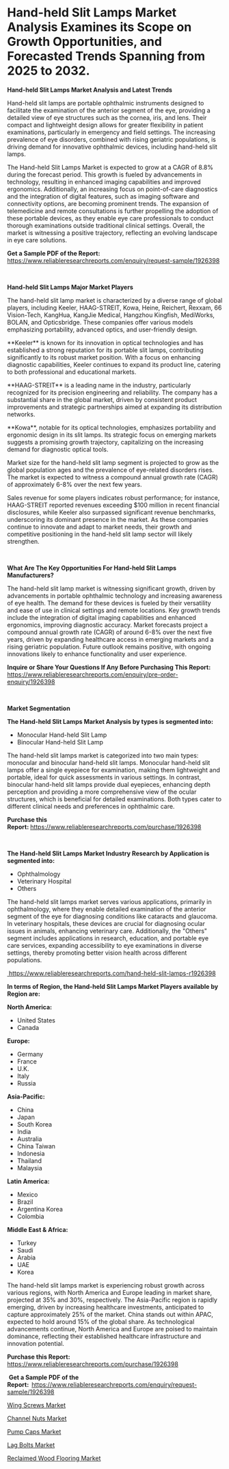 <p><h1>Hand-held Slit Lamps Market Analysis Examines its Scope on Growth Opportunities, and Forecasted Trends Spanning from 2025 to 2032.</h1></p><p><strong>Hand-held Slit Lamps Market Analysis and Latest Trends</strong></p>
<p><p>Hand-held slit lamps are portable ophthalmic instruments designed to facilitate the examination of the anterior segment of the eye, providing a detailed view of eye structures such as the cornea, iris, and lens. Their compact and lightweight design allows for greater flexibility in patient examinations, particularly in emergency and field settings. The increasing prevalence of eye disorders, combined with rising geriatric populations, is driving demand for innovative ophthalmic devices, including hand-held slit lamps.</p><p>The Hand-held Slit Lamps Market is expected to grow at a CAGR of 8.8% during the forecast period. This growth is fueled by advancements in technology, resulting in enhanced imaging capabilities and improved ergonomics. Additionally, an increasing focus on point-of-care diagnostics and the integration of digital features, such as imaging software and connectivity options, are becoming prominent trends. The expansion of telemedicine and remote consultations is further propelling the adoption of these portable devices, as they enable eye care professionals to conduct thorough examinations outside traditional clinical settings. Overall, the market is witnessing a positive trajectory, reflecting an evolving landscape in eye care solutions.</p></p>
<p><strong>Get a Sample PDF of the Report:&nbsp;</strong> <a href="https://www.reliableresearchreports.com/enquiry/request-sample/1926398?utm_campaign=10&utm_medium=2&utm_source=Github&utm_content=ia&utm_term=15012025&utm_id=hand-held-slit-lamps">https://www.reliableresearchreports.com/enquiry/request-sample/1926398</a></p>
<p>&nbsp;</p>
<p><strong>Hand-held Slit Lamps Major Market Players</strong></p>
<p><p>The hand-held slit lamp market is characterized by a diverse range of global players, including Keeler, HAAG-STREIT, Kowa, Heine, Reichert, Rexxam, 66 Vision-Tech, KangHua, KangJie Medical, Hangzhou Kingfish, MediWorks, BOLAN, and Opticsbridge. These companies offer various models emphasizing portability, advanced optics, and user-friendly design.</p><p>**Keeler** is known for its innovation in optical technologies and has established a strong reputation for its portable slit lamps, contributing significantly to its robust market position. With a focus on enhancing diagnostic capabilities, Keeler continues to expand its product line, catering to both professional and educational markets. </p><p>**HAAG-STREIT** is a leading name in the industry, particularly recognized for its precision engineering and reliability. The company has a substantial share in the global market, driven by consistent product improvements and strategic partnerships aimed at expanding its distribution networks.</p><p>**Kowa**, notable for its optical technologies, emphasizes portability and ergonomic design in its slit lamps. Its strategic focus on emerging markets suggests a promising growth trajectory, capitalizing on the increasing demand for diagnostic optical tools.</p><p>Market size for the hand-held slit lamp segment is projected to grow as the global population ages and the prevalence of eye-related disorders rises. The market is expected to witness a compound annual growth rate (CAGR) of approximately 6-8% over the next few years.</p><p>Sales revenue for some players indicates robust performance; for instance, HAAG-STREIT reported revenues exceeding $100 million in recent financial disclosures, while Keeler also surpassed significant revenue benchmarks, underscoring its dominant presence in the market. As these companies continue to innovate and adapt to market needs, their growth and competitive positioning in the hand-held slit lamp sector will likely strengthen.</p></p>
<p>&nbsp;</p>
<p><strong>What Are The Key Opportunities For Hand-held Slit Lamps Manufacturers?</strong></p>
<p><p>The hand-held slit lamp market is witnessing significant growth, driven by advancements in portable ophthalmic technology and increasing awareness of eye health. The demand for these devices is fueled by their versatility and ease of use in clinical settings and remote locations. Key growth trends include the integration of digital imaging capabilities and enhanced ergonomics, improving diagnostic accuracy. Market forecasts project a compound annual growth rate (CAGR) of around 6-8% over the next five years, driven by expanding healthcare access in emerging markets and a rising geriatric population. Future outlook remains positive, with ongoing innovations likely to enhance functionality and user experience.</p></p>
<p><strong>Inquire or Share Your Questions If Any Before Purchasing This Report:</strong> <a href="https://www.reliableresearchreports.com/enquiry/pre-order-enquiry/1926398?utm_campaign=10&utm_medium=2&utm_source=Github&utm_content=ia&utm_term=15012025&utm_id=hand-held-slit-lamps">https://www.reliableresearchreports.com/enquiry/pre-order-enquiry/1926398</a></p>
<p>&nbsp;</p>
<p><strong>Market Segmentation</strong></p>
<p><strong>The Hand-held Slit Lamps Market Analysis by types is segmented into:</strong></p>
<p><ul><li>Monocular Hand-held Slit Lamp</li><li>Binocular Hand-held Slit Lamp</li></ul></p>
<p><p>The hand-held slit lamps market is categorized into two main types: monocular and binocular hand-held slit lamps. Monocular hand-held slit lamps offer a single eyepiece for examination, making them lightweight and portable, ideal for quick assessments in various settings. In contrast, binocular hand-held slit lamps provide dual eyepieces, enhancing depth perception and providing a more comprehensive view of the ocular structures, which is beneficial for detailed examinations. Both types cater to different clinical needs and preferences in ophthalmic care.</p></p>
<p><strong>Purchase this Report:&nbsp;</strong><a href="https://www.reliableresearchreports.com/purchase/1926398?utm_campaign=10&utm_medium=2&utm_source=Github&utm_content=ia&utm_term=15012025&utm_id=hand-held-slit-lamps">https://www.reliableresearchreports.com/purchase/1926398</a></p>
<p>&nbsp;</p>
<p><strong>The Hand-held Slit Lamps Market Industry Research by Application is segmented into:</strong></p>
<p><ul><li>Ophthalmology</li><li>Veterinary Hospital</li><li>Others</li></ul></p>
<p><p>The hand-held slit lamps market serves various applications, primarily in ophthalmology, where they enable detailed examination of the anterior segment of the eye for diagnosing conditions like cataracts and glaucoma. In veterinary hospitals, these devices are crucial for diagnosing ocular issues in animals, enhancing veterinary care. Additionally, the "Others" segment includes applications in research, education, and portable eye care services, expanding accessibility to eye examinations in diverse settings, thereby promoting better vision health across different populations.</p></p>
<p><a href="https://www.reliableresearchreports.com/hand-held-slit-lamps-r1926398?utm_campaign=10&utm_medium=2&utm_source=Github&utm_content=ia&utm_term=15012025&utm_id=hand-held-slit-lamps">&nbsp;https://www.reliableresearchreports.com/hand-held-slit-lamps-r1926398</a></p>
<p><strong>In terms of Region, the Hand-held Slit Lamps Market Players available by Region are:</strong></p>
<p>
    <p> <strong> North America: </strong>
        <ul>
            <li>United States</li>
            <li>Canada</li>
        </ul>
        </p> 
    <p> <strong> Europe: </strong>
        <ul>
            <li>Germany</li>
            <li>France</li>
            <li>U.K.</li>
            <li>Italy</li>
            <li>Russia</li>
        </ul>
        </p> 
    <p> <strong> Asia-Pacific: </strong>
        <ul>
            <li>China</li>
            <li>Japan</li>
            <li>South Korea</li>
            <li>India</li>
            <li>Australia</li>
            <li>China Taiwan</li>
            <li>Indonesia</li>
            <li>Thailand</li>
            <li>Malaysia</li>
        </ul>
        </p> 
    <p> <strong> Latin America: </strong>
        <ul>
            <li>Mexico</li>
            <li>Brazil</li>
            <li>Argentina Korea</li>
            <li>Colombia</li>
        </ul>
        </p> 
    <p> <strong> Middle East & Africa: </strong>
        <ul>
            <li>Turkey</li>
            <li>Saudi</li>
            <li>Arabia</li>
            <li>UAE</li>
            <li>Korea</li>
        </ul>
    </p>
    </p>
<p><p>The hand-held slit lamps market is experiencing robust growth across various regions, with North America and Europe leading in market share, projected at 35% and 30%, respectively. The Asia-Pacific region is rapidly emerging, driven by increasing healthcare investments, anticipated to capture approximately 25% of the market. China stands out within APAC, expected to hold around 15% of the global share. As technological advancements continue, North America and Europe are poised to maintain dominance, reflecting their established healthcare infrastructure and innovation potential.</p></p>
<p><strong>Purchase this Report: </strong><a href="https://www.reliableresearchreports.com/purchase/1926398?utm_campaign=10&utm_medium=2&utm_source=Github&utm_content=ia&utm_term=15012025&utm_id=hand-held-slit-lamps">https://www.reliableresearchreports.com/purchase/1926398</a></p>
<p>&nbsp;<strong>Get a Sample PDF of the Report:&nbsp;&nbsp;</strong><a href="https://www.reliableresearchreports.com/enquiry/request-sample/1926398?utm_campaign=10&utm_medium=2&utm_source=Github&utm_content=ia&utm_term=15012025&utm_id=hand-held-slit-lamps">https://www.reliableresearchreports.com/enquiry/request-sample/1926398</a></p>
<p><strong></strong></p>
<p><p><a href="https://github.com/millionkaryn68/Market-Research-Report-List-1/blob/main/wing-screws-market.md?utm_campaign=10&utm_medium=2&utm_source=Github&utm_content=ia&utm_term=15012025&utm_id=hand-held-slit-lamps">Wing Screws Market</a></p><p><a href="https://github.com/JubayerMia832/Market-Research-Report-List-1/blob/main/channel-nuts-market.md?utm_campaign=10&utm_medium=2&utm_source=Github&utm_content=ia&utm_term=15012025&utm_id=hand-held-slit-lamps">Channel Nuts Market</a></p><p><a href="https://github.com/domoniqueluoma76/Market-Research-Report-List-1/blob/main/pump-caps-market.md?utm_campaign=10&utm_medium=2&utm_source=Github&utm_content=ia&utm_term=15012025&utm_id=hand-held-slit-lamps">Pump Caps Market</a></p><p><a href="https://github.com/ygfu6u/Market-Research-Report-List-1/blob/main/lag-bolts-market.md?utm_campaign=10&utm_medium=2&utm_source=Github&utm_content=ia&utm_term=15012025&utm_id=hand-held-slit-lamps">Lag Bolts Market</a></p><p><a href="https://github.com/leopardmicheal7019/Market-Research-Report-List-1/blob/main/reclaimed-wood-flooring-market.md?utm_campaign=10&utm_medium=2&utm_source=Github&utm_content=ia&utm_term=15012025&utm_id=hand-held-slit-lamps">Reclaimed Wood Flooring Market</a></p></p>